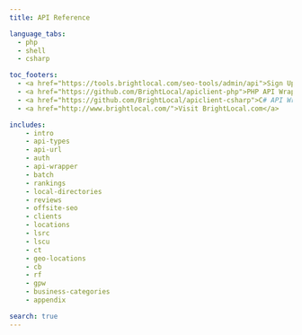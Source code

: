 ```yaml
---
title: API Reference

language_tabs:
  - php
  - shell
  - csharp

toc_footers:
  - <a href="https://tools.brightlocal.com/seo-tools/admin/api">Sign Up for a Developer Key</a>
  - <a href="https://github.com/BrightLocal/apiclient-php">PHP API Wrapper</a>
  - <a href="https://github.com/BrightLocal/apiclient-csharp">C# API Wrapper</a>
  - <a href="http://www.brightlocal.com/">Visit BrightLocal.com</a>

includes:
    - intro
    - api-types
    - api-url
    - auth
    - api-wrapper
    - batch
    - rankings
    - local-directories
    - reviews
    - offsite-seo
    - clients
    - locations
    - lsrc
    - lscu
    - ct
    - geo-locations
    - cb
    - rf
    - gpw
    - business-categories
    - appendix

search: true
---
```

